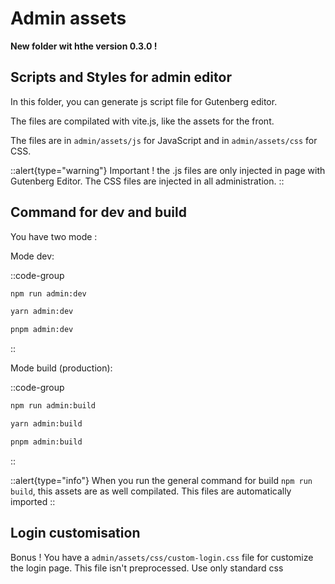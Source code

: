 # Admin assets

**New folder wit hthe version 0.3.0 !**

## Scripts and Styles for admin editor

In this folder, you can generate js script file for Gutenberg editor.

The files are compilated with vite.js, like the assets for the front.

The files are in ```admin/assets/js``` for JavaScript and in ```admin/assets/css``` for CSS.

::alert{type="warning"}
Important ! the .js files are only injected in page with Gutenberg Editor. The CSS files are injected in all administration.
::

## Command for dev and build

You have two mode :

Mode dev:

::code-group

  ```bash [npm]
  npm run admin:dev
  ```

  ```bash [yarn]
  yarn admin:dev
  ```

  ```bash [pnpm]
  pnpm admin:dev
  ```

::


Mode build (production):

::code-group

  ```bash [npm]
  npm run admin:build
  ```

  ```bash [yarn]
  yarn admin:build
  ```

  ```bash [pnpm]
  pnpm admin:build
  ```

::


::alert{type="info"}
When you run the general command for build ```npm run build```, this assets are as well compilated. This files are automatically imported
::

## Login customisation

Bonus ! You have a ```admin/assets/css/custom-login.css``` file for customize the login page. This file isn't preprocessed. Use only standard css
